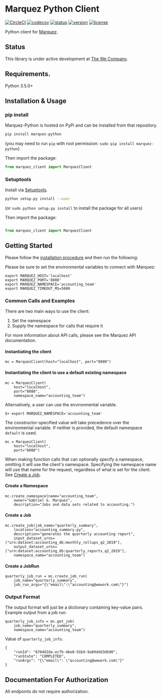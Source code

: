 # Marquez Python Client

[![CircleCI](https://circleci.com/gh/MarquezProject/marquez-python/tree/master.svg?style=shield)](https://circleci.com/gh/MarquezProject/marquez-python/tree/master) [![codecov](https://codecov.io/gh/MarquezProject/marquez-python/branch/master/graph/badge.svg)](https://codecov.io/gh/MarquezProject/marquez-python/branch/master) [![status](https://img.shields.io/badge/status-WIP-yellow.svg)](#status) [![version](https://img.shields.io/pypi/v/marquez-python.svg)](https://pypi.python.org/pypi/marquez-python) [![license](https://img.shields.io/badge/license-Apache_2.0-blue.svg)](https://raw.githubusercontent.com/MarquezProject/marquez-python/master/LICENSE)

Python client for [Marquez](https://github.com/MarquezProject/marquez).

## Status

This library is under active development at [The We Company](https://www.we.co). 

## Requirements.

Python 3.5.0+

## Installation & Usage
### pip install

Marquez-Python is hosted on PyPi and can be installed from that repository.

```sh
pip install marquez-python
```
(you may need to run `pip` with root permission: `sudo pip install marquez-python`)

Then import the package:
```python
from marquez_client import MarquezClient
```

### Setuptools

Install via [Setuptools](http://pypi.python.org/pypi/setuptools).

```sh
python setup.py install --user
```
(or `sudo python setup.py install` to install the package for all users)

Then import the package:
```python

from marquez_client import MarquezClient
```

## Getting Started

Please follow the [installation procedure](#installation--usage) and then run the following:

Please be sure to set the environmental variables to connect with Marquez:
```
export MARQUEZ_HOST='localhost'
export MARQUEZ_PORT='8080'
export MARQUEZ_NAMESPACE='accounting_team'
export MARQUEZ_TIMEOUT_MS=5000
```

### Common Calls and Examples
There are two main ways to use the client:
1. Set the namespace
2. Supply the namespace for calls that require it

For more information about API calls, please see the Marquez API documentation.

#### Instantiating the client
```
mc = MarquezClient(host="localhost", port="8080")
```

#### Instantiating the client to use a default existing namespace
```
mc = MarquezClient(
    host="localhost",
    port="8080",
    namespace_name="accounting_team")
```

Alternatively, a user can use the environmental variable.
```
$> export MARQUEZ_NAMESPACE='accounting_team'
```
The constructor-specified value will take precedence over
the environmental variable. If neither is provided, the default
namespace `default` is used. 
```
mc = MarquezClient(
    host="localhost",
    port="8080")
```
When making function calls that can optionally specify
a namespace, omitting it will use the client's namespace. Specifying the namespace name
will use that name for the request, regardless of what is set for the client.
See [Create a Job](#Create-a-Job). 

#### Create a Namespace
``` 
mc.create_namespace(name="accounting_team",
    owner="Gabriel G. Marquez",
    description="Jobs and data sets related to accounting.")

```

#### Create a Job
```
mc.create_job(job_name="quarterly_summary",
    location="accounting_summary.py",
    description="generates the quarterly accounting report",
    input_dataset_urns=["urn:dataset:accounting_db:monthly_rollups_q2_2019"],
    output_dataset_urns=["urn:dataset:accounting_db:quarterly_reports_q2_2019"],
    namespace_name="accounting_team")
```

#### Create a JobRun
```
quarterly_job_run = mc.create_job_run(
    job_name="quarterly_summary",
    job_run_args="{\"email\":\"accounting@wework.com\"}")
```

### Output Format
The output format will just be a dictionary containing key-value pairs.
Example output from a job run:
```
quarterly_job_info = mc.get_job(
    job_name="quarterly_summary",
    namespace_name="accounting_team")
```
Value of `quarterly_job_info`:
```
{
    "runId": "870492da-ecfb-4be0-91b9-9a89ddd3db90",
    "runState": "COMPLETED",
    "runArgs": "{\"email\": \"accounting@wework.com\"}"
}
```

## Documentation For Authorization

 All endpoints do not require authorization.





